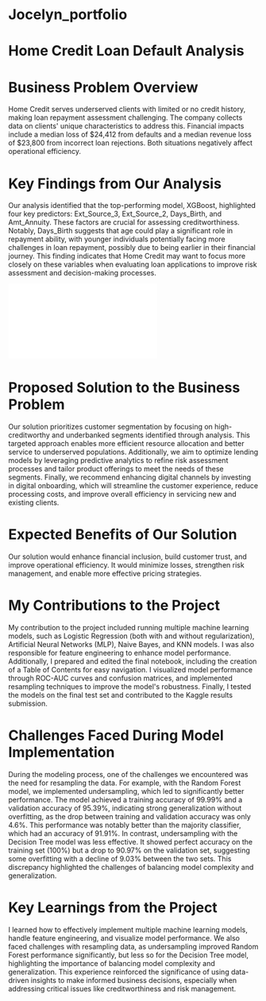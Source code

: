 # Jocelyn_portfolio

# Home Credit Loan Default Analysis

# Business Problem Overview
Home Credit serves underserved clients with limited or no credit history, making loan repayment assessment challenging. The company collects data on clients' unique characteristics to address this. Financial impacts include a median loss of $24,412 from defaults and a median revenue loss of $23,800 from incorrect loan rejections. Both situations negatively affect operational efficiency.

# Key Findings from Our Analysis
Our analysis identified that the top-performing model, XGBoost, highlighted four key predictors: Ext_Source_3, Ext_Source_2, Days_Birth, and Amt_Annuity. These factors are crucial for assessing creditworthiness. Notably, Days_Birth suggests that age could play a significant role in repayment ability, with younger individuals potentially facing more challenges in loan repayment, possibly due to being earlier in their financial journey. This finding indicates that Home Credit may want to focus more closely on these variables when evaluating loan applications to improve risk assessment and decision-making processes.

![Feature Importance of Top Loan Default Predictors](images/Predictors.pdf)

# Proposed Solution to the Business Problem
Our solution prioritizes customer segmentation by focusing on high-creditworthy and underbanked segments identified through analysis. This targeted approach enables more efficient resource allocation and better service to underserved populations. Additionally, we aim to optimize lending models by leveraging predictive analytics to refine risk assessment processes and tailor product offerings to meet the needs of these segments. Finally, we recommend enhancing digital channels by investing in digital onboarding, which will streamline the customer experience, reduce processing costs, and improve overall efficiency in servicing new and existing clients.

# Expected Benefits of Our Solution
Our solution would enhance financial inclusion, build customer trust, and improve operational efficiency. It would minimize losses, strengthen risk management, and enable more effective pricing strategies.

# My Contributions to the Project
My contribution to the project included running multiple machine learning models, such as Logistic Regression (both with and without regularization), Artificial Neural Networks (MLP), Naive Bayes, and KNN models. I was also responsible for feature engineering to enhance model performance. Additionally, I prepared and edited the final notebook, including the creation of a Table of Contents for easy navigation. I visualized model performance through ROC-AUC curves and confusion matrices, and implemented resampling techniques to improve the model's robustness. Finally, I tested the models on the final test set and contributed to the Kaggle results submission.

# Challenges Faced During Model Implementation
During the modeling process, one of the challenges we encountered was the need for resampling the data. For example, with the Random Forest model, we implemented undersampling, which led to significantly better performance. The model achieved a training accuracy of 99.99% and a validation accuracy of 95.39%, indicating strong generalization without overfitting, as the drop between training and validation accuracy was only 4.6%. This performance was notably better than the majority classifier, which had an accuracy of 91.91%. In contrast, undersampling with the Decision Tree model was less effective. It showed perfect accuracy on the training set (100%) but a drop to 90.97% on the validation set, suggesting some overfitting with a decline of 9.03% between the two sets. This discrepancy highlighted the challenges of balancing model complexity and generalization.

# Key Learnings from the Project
I learned how to effectively implement multiple machine learning models, handle feature engineering, and visualize model performance. We also faced challenges with resampling data, as undersampling improved Random Forest performance significantly, but less so for the Decision Tree model, highlighting the importance of balancing model complexity and generalization. This experience reinforced the significance of using data-driven insights to make informed business decisions, especially when addressing critical issues like creditworthiness and risk management.
